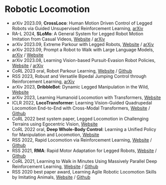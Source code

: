 # Robotic Locomotion
- arXiv 2023.09, **CrossLoco**: Human Motion Driven Control of Legged Robots via Guided Unsupervised Reinforcement Learning, [arXiv](https://arxiv.org/abs/2309.17046)
- RA-L 2024, **SLoMo**: A General System for Legged Robot Motion Imitation from Casual Videos, [Website](https://slomo-www.github.io/website/) / [arXiv](https://arxiv.org/abs/2304.14389)
- arXiv 2023.09, Extreme Parkour with Legged Robots, [Website](https://extreme-parkour.github.io/) / [arXiv](https://arxiv.org/abs/2309.14341)
- arXiv 2023.09, Prompt a Robot to Walk with Large Language Models, [arXiv](https://arxiv.org/abs/2309.09969) / [Website](https://prompt2walk.github.io/)
- arXiv 2023.08, Learning Vision-based Pursuit-Evasion Robot Policies, [Website](https://abajcsy.github.io/vision-based-pursuit/) / [arXiv](https://arxiv.org/abs/2308.16185)
- CoRL 2023 oral, Robot Parkour Learning, [Website](https://robot-parkour.github.io/) / [Github](https://github.com/ZiwenZhuang/parkour)
- RSS 2023, Robust and Versatile Bipedal Jumping Control through Reinforcement Learning, [arXiv](https://arxiv.org/abs/2302.09450)
- arXiv 2023, **DribbleBot**: Dynamic Legged Manipulation in the Wild, [Website](https://gmargo11.github.io/dribblebot/)
- arXiv 2023, Learning Humanoid Locomotion with Transformers, [Website](https://humanoid-transformer.github.io/)
- ICLR 2022, **LocoTransformer**: Learning Vision-Guided Quadrupedal Locomotion End-to-End with Cross-Modal Transformers, [Website](https://rchalyang.github.io/LocoTransformer/) / [Github](https://github.com/Mehooz/vision4leg)
- CoRL 2022 best system paper, Legged Locomotion in Challenging Terrains using Egocentric Vision, [Website](https://vision-locomotion.github.io/)
- CoRL 2022 oral, **Deep Whole-Body Control**: Learning a Unified Policy for Manipulation and Locomotion, [Website](https://manipulation-locomotion.github.io/)
- RSS 2022, Rapid Locomotion via Reinforcement Learning, [Website](https://agility.csail.mit.edu/) / [Github](https://github.com/Improbable-AI/rapid-locomotion-rl)
- RSS 2021, **RMA**: Rapid Motor Adaptation for Legged Robots, [Website](https://ashish-kmr.github.io/rma-legged-robots/) /  [Github](https://github.com/antonilo/rl_locomotion)
- CoRL 2021, Learning to Walk in Minutes Using Massively Parallel Deep Reinforcement Learning, [Website](https://leggedrobotics.github.io/legged_gym/) / [Github](https://github.com/leggedrobotics/legged_gym)
- RSS 2020 best paper award, Learning Agile Robotic Locomotion Skills by Imitating Animals, [Website](https://xbpeng.github.io/projects/Robotic_Imitation/index.html) / [Github](https://github.com/erwincoumans/motion_imitation)
